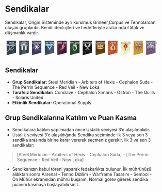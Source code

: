 # Sendikalar

Sendikalar, Origin Sisteminde ayrı kurulmuş Grineer,Corpus ve Tennolardan oluşan gruplardır. Kendi ideolojileri ve hedefleriyle aralarında ittifak ve düşmanlık vardır.

![](../../.gitbook/assets/assets_-lgoamcq2h0squvaydqb_-lhzp1mrekdta7fssujk_-lhzpis_49qrunnq-rjy_sendikalar.webp)

## Sendikalar  <a id="sendikalar"></a>

* **Grup Sendikalar:** Steel Meridian - Arbiters of Hexis - Cephalon Suda - The Perrin Sequence - Red Veil - New Loka
* **Tarafsız Sendikalar:** Conclave - Cephalon Simaris - Ostron - The Quills - Solaris United
* **Etkinlik Sendikalar:** Operational Supply

## Grup Sendikalarına Katılım ve Puan Kasma  <a id="grup-sendikalar&#x131;na-kat&#x131;l&#x131;m-ve-puan-kasma"></a>

* Sendikalara katılım yapılmadan önce Ustalık seviyesi 3’e ulaşılmalıdır.
* Ustalık seviyesi 3’e ulaşıldığında Sendika seçiminde ilk 3 veya son 3 sendika arasında birine karar vererek seçmeniz gerekir. ilk 3 ve son 3 sendikalar:

> \[Steel Meridian - Arbiters of Hexis - Cephalon Suda\] - \[The Perrin Sequence - Red Veil - New Loka\]

* Sendikanızın kabul töreni yaparak fedakarlıkta bulunur. İlk mührünüzü aldıktan sonra Arsenal - Tenno Dizilim - Warframe Tasarım - Sembol - Ön Mühür ekranından mührü kuşanın. Normal görev girerek sendika puanını kasmaya başlayabilirsiniz.

